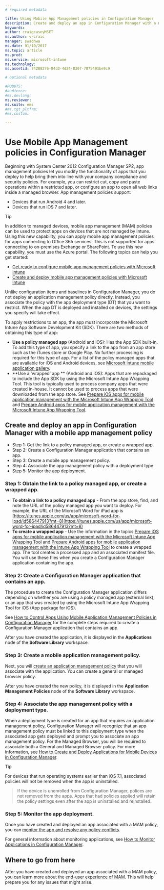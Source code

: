 ```yaml
---
# required metadata

title: Using Mobile App Management policies in Configuration Manager
description: Create and deploy an app in Configuration Manager with a mobile app management (MAM) policy.
keywords:
author: craigcaseyMSFT
ms.author: v-craic
manager: swadhwa
ms.date: 01/10/2017
ms.topic: article
ms.prod:
ms.service: microsoft-intune
ms.technology:
ms.assetid: 74288276-84d3-4d24-8307-7875491be9c9

# optional metadata

#ROBOTS:
#audience:
#ms.devlang:
ms.reviewer:
ms.suite: ems
#ms.tgt_pltfrm:
#ms.custom:

---
```


# Use Mobile App Management policies in Configuration Manager
Beginning with System Center 2012 Configuration Manager SP2, app management policies let you modify the functionality of apps that you deploy to help bring them into line with your company compliance and security policies. For example, you can restrict cut, copy and paste operations within a restricted app, or configure an app to open all web links inside a managed browser. App management policies support:

- Devices that run Android 4 and later.
- Devices that run iOS 7 and later.

> [!TIP]
> In addition to managed devices, mobile app management (MAM) policies can be used to protect apps on devices that are not managed by Intune. Using this new capability, you can apply mobile app management policies for apps connecting to Office 365 services. This is not supported for apps connecting to on-premises Exchange or SharePoint.
To use this new capability, you must use the Azure portal. The following topics can help you get started:
- [Get ready to configure mobile app management policies with Microsoft Intune](https://docs.microsoft.com/intune/deploy-use/get-ready-to-configure-mobile-app-management-policies-with-microsoft-intune)
- [Create and deploy mobile app management policies with Microsoft Intune](https://docs.microsoft.com/intune/deploy-use/create-and-deploy-mobile-app-management-policies-with-microsoft-intune)

Unlike configuration items and baselines in Configuration Manager, you do not deploy an application management policy directly. Instead, you associate the policy with the app deployment type (DT) that you want to restrict. When the app DT is deployed and installed on devices, the settings you specify will take effect.

To apply restrictions to an app, the app must incorporate the Microsoft Intune App Software Development Kit (SDK). There are two methods of obtaining this type of app:

- **Use a policy managed app** (Android and iOS): Has the App SDK built-in. To add this type of app, you specify a link to the app from an app store such as the iTunes store or Google Play. No further processing is required for this type of app. For a list of the policy managed apps that are available for iOS and Android devices, see [Microsoft Intune mobile application gallery](https://www.microsoft.com/en-us/cloud-platform/microsoft-intune-partners).
- **Use a ‘wrapped’ app ** (Android and iOS): Apps that are repackaged to include the App SDK by using the Microsoft Intune App Wrapping Tool. This tool is typically used to process company apps that were created in-house. It cannot be used to process apps that were downloaded from the app store. See [Prepare iOS apps for mobile application management with the Microsoft Intune App Wrapping Tool](https://docs.microsoft.com/intune/deploy-use/prepare-ios-apps-for-mobile-application-management-with-the-microsoft-intune-app-wrapping-tool) and [Prepare Android apps for mobile application management with the Microsoft Intune App Wrapping Tool](https://docs.microsoft.com/intune/deploy-use/prepare-android-apps-for-mobile-application-management-with-the-microsoft-intune-app-wrapping-tool).

## Create and deploy an app in Configuration Manager with a mobile app management policy

- Step 1: Get the link to a policy managed app, or create a wrapped app.
- Step 2: Create a Configuration Manager application that contains an app.
- Step 3: Create a mobile app management policy.
- Step 4: Associate the app management policy with a deployment type.
- Step 5: Monitor the app deployment.

### Step 1: Obtain the link to a policy managed app, or create a wrapped app.
- **To obtain a link to a policy managed app** - From the app store, find, and note the URL of the policy managed app you want to deploy.
For example, the URL of the Microsoft Word for iPad app is [https://itunes.apple.com/us/app/microsoft-word-for-ipad/id586447913?mt=8](https://itunes.apple.com/us/app/microsoft-word-for-ipad/id586447913?mt=8)
- **To create a wrapped app** - Use the information in the topics [Prepare iOS apps for mobile application management with the Microsoft Intune App Wrapping Tool](https://docs.microsoft.com/intune/deploy-use/prepare-ios-apps-for-mobile-application-management-with-the-microsoft-intune-app-wrapping-tool) and [Prepare Android apps for mobile application management with the Intune App Wrapping Tool](https://docs.microsoft.com/intune/deploy-use/prepare-android-apps-for-mobile-application-management-with-the-microsoft-intune-app-wrapping-tool) to create a wrapped app. The tool creates a processed app and an associated manifest file. You will use these files when you create a Configuration Manager application containing the app.

### Step 2: Create a Configuration Manager application that contains an app.
The procedure to create the Configuration Manager application differs depending on whether you are using a policy managed app (external link), or an app that was created by using the Microsoft Intune App Wrapping Tool for iOS (App package for iOS).

See [How to Control Apps Using Mobile Application Management Policies in Configuration Manager](https://technet.microsoft.com/library/mt131414.aspx?f=255&MSPPError=-2147217396#BKMK_Step2) for the complete steps required to create a Configuration Manager application that contains an app.

After you have created the application, it is displayed in the **Applications** node of the **Software Library** workspace.

### Step 3: Create a mobile application management policy.
Next, you will [create an application management policy](https://technet.microsoft.com/library/mt131414.aspx?f=255&MSPPError=-2147217396#bkmk_step3) that you will associate with the application. You can create a general or managed browser policy.

After you have created the new policy, it is displayed in the **Application Management Policies** node of the **Software Library** workspace.

### Step 4: Associate the app management policy with a deployment type.
When a deployment type is created for an app that requires an application management policy, Configuration Manager will recognize that an app management policy must be linked to this deployment type when the associated app gets deployed and prompt you to associate an app management policy. For the Managed Browser, you will be required to associate both a General and Managed Browser policy. For more information, see [How to Create and Deploy Applications for Mobile Devices in Configuration Manager](https://technet.microsoft.com/library/dn469410.aspx).

> [!TIP]
> For devices that run operating systems earlier than iOS 7.1, associated policies will not be removed when the app is uninstalled.

> If the device is unenrolled from Configuration Manager, polices are not removed from the apps. Apps that had policies applied will retain the policy settings even after the app is uninstalled and reinstalled.


### Step 5: Monitor the app deployment.
Once you have created and deployed an app associated with a MAM policy, you can [monitor the app and resolve any policy conflicts](https://technet.microsoft.com/library/mt131414.aspx?f=255&MSPPError=-2147217396#BKMK_Step5).

For general information about monitoring applications, see [How to Monitor Applications in Configuration Manager](https://technet.microsoft.com/library/gg682201.aspx).

## Where to go from here

After you have created and deployed an app associated with a MAM policy, you can learn more about the [end-user experience of MAM](end-user-experience-mam.md). This will help prepare you for any issues that might arise.
